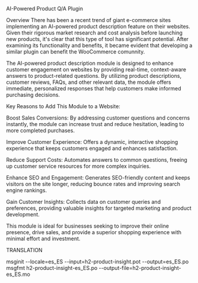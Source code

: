 AI-Powered Product Q/A Plugin

Overview
There has been a recent trend of giant e-commerce sites implementing an AI-powered product description feature on their websites. Given their rigorous market research and cost analysis before launching new products, it's clear that this type of tool has significant potential. After examining its functionality and benefits, it became evident that developing a similar plugin can benefit the WooCommerce comunnity.

The AI-powered product description module is designed to enhance customer engagement on websites by providing real-time, context-aware answers to product-related questions. By utilizing product descriptions, customer reviews, FAQs, and other relevant data, the module offers immediate, personalized responses that help customers make informed purchasing decisions.

Key Reasons to Add This Module to a Website:

Boost Sales Conversions: By addressing customer questions and concerns instantly, the module can increase trust and reduce hesitation, leading to more completed purchases.

Improve Customer Experience: Offers a dynamic, interactive shopping experience that keeps customers engaged and enhances satisfaction.

Reduce Support Costs: Automates answers to common questions, freeing up customer service resources for more complex inquiries.

Enhance SEO and Engagement: Generates SEO-friendly content and keeps visitors on the site longer, reducing bounce rates and improving search engine rankings.

Gain Customer Insights: Collects data on customer queries and preferences, providing valuable insights for targeted marketing and product development.

This module is ideal for businesses seeking to improve their online presence, drive sales, and provide a superior shopping experience with minimal effort and investment.


TRANSLATION

msginit --locale=es_ES --input=h2-product-insight.pot --output=es_ES.po
msgfmt h2-product-insight-es_ES.po --output-file=h2-product-insight-es_ES.mo
